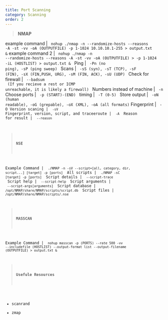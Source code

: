 ```yaml
---
title: Port Scanning
category: Scanning
order: 2
---
```


> **NMAP**

example command | <code> nohup ./nmap -n --randomize-hosts --reasons -A -st -vv -oA (OUTPUTFILE) -p 1-1024 10.10.10.1-255 > output.txt &</code>
example command 2 | <code> nohup ./nmap -n --randomize-hosts --reasons -A -st -vv -oA (OUTPUTFILE) > -p 1-1024 -iL (HOSTLIST)  > output.txt & </code>
Ping | <code> -Pn (no ping), -sP (ping sweep) </code>
Scans | <code> -sS (syn), -sT (TCP), -sF (FIN), -sX (FIN,PUSH, URG), -sM (FIN, ACK), -sU (UDP) </code>
Check for firewall | <code> --badsum <br> (If you recieve a rest or ICMP unreachable, it is likely a firewall) </code>
Numbers instead of machine | <code> -n </code>
Choose ports | <code> -p (START)-(END) </code>
timing | <code> -T (0-5) </code>
Store output | <code> -oN (human readable), -oG (grepable), -oX (XML), -oA (all formats)</code>
Fingerprint | <code>  -O
Version scaning | <code> -sV </code>
Fingerprint, version, script, and traceeroute | <code> -A </code>
Reason for result | <code> --reason </code>

> **NSE**

Example Command | <code> ./NMAP -n -sV --script=[all, category, dir, script...] [target] -p [ports] </code>
All scripts  | <code> ./NMAP -sC [target] -p [ports] </code>
Script details | <code> --script-trace </code>
Script help | <code> --script-help </code>
Script arguments | <code> --script-args[arguments] </code>
Script database | <code> /opt/NMAP/share/NMAP/scripts/script.db </code>
Script files | <code> /opt/NMAP/share/NMAP/scripts/<name>.nse </code>

> **MASSCAN**

Example Command | <code> nohup masscan -p (PORTS) --rate 500 -vv --includefile (HOSTLIST) --output-format list --output-filename (OUTPUTFILE) > output.txt & </code>


> **Usefule Resources**

* scanrand
* zmap

